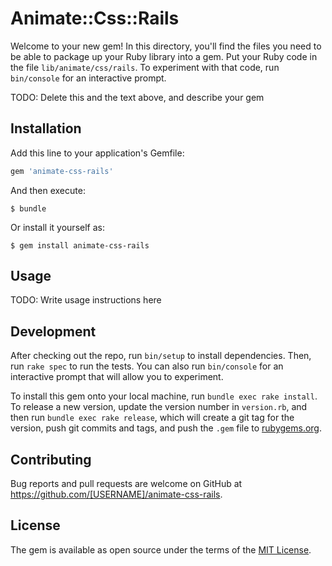 # Animate::Css::Rails

Welcome to your new gem! In this directory, you'll find the files you need to be able to package up your Ruby library into a gem. Put your Ruby code in the file `lib/animate/css/rails`. To experiment with that code, run `bin/console` for an interactive prompt.

TODO: Delete this and the text above, and describe your gem

## Installation

Add this line to your application's Gemfile:

```ruby
gem 'animate-css-rails'
```

And then execute:

    $ bundle

Or install it yourself as:

    $ gem install animate-css-rails

## Usage

TODO: Write usage instructions here

## Development

After checking out the repo, run `bin/setup` to install dependencies. Then, run `rake spec` to run the tests. You can also run `bin/console` for an interactive prompt that will allow you to experiment.

To install this gem onto your local machine, run `bundle exec rake install`. To release a new version, update the version number in `version.rb`, and then run `bundle exec rake release`, which will create a git tag for the version, push git commits and tags, and push the `.gem` file to [rubygems.org](https://rubygems.org).

## Contributing

Bug reports and pull requests are welcome on GitHub at https://github.com/[USERNAME]/animate-css-rails.

## License

The gem is available as open source under the terms of the [MIT License](https://opensource.org/licenses/MIT).
